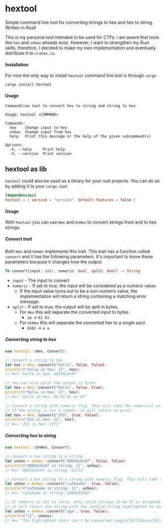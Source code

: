 # hextool
Simple command line tool for converting strings to hex and hex to string. Written in Rust!

This is my personal tool intended to be used for CTFs. I am aware that tools like `hex` and `unhex` already exist. 
However, I want to strengthen my Rust skills, therefore, I decided to make my own implementation and eventually distribute it to `crates.io`. 

#### Installation

For now the only way to install `hextool` command line tool is through `cargo`

```
cargo install hextool
```

#### Usage
```
Commandline tool to convert hex to string and string to hex

Usage: hextool <COMMAND>

Commands:
  hex    Change input to hex
  unhex  Change input from hex
  help   Print this message or the help of the given subcommand(s)

Options:
  -h, --help     Print help
  -V, --version  Print version
```



## hextool as lib

`hextool` could also be used as a library for your rust projects. You can do so by adding it to your `cargo.toml`

```toml
[dependencies]
hextool = { version = "version", default-features = false }
```

#### Usage

With `hextool` you can use `Hex` and `UnHex` to convert strings from and to hex strings.

##### Convert trait

Both `Hex` and `UnHex` implements this trait. This trait has a function called `convert` and it has the following parameters. It's important to know these parameters because it changes how the output.

```rust
fn convert(input: &str, numeric: bool, split: bool) -> String
```

- `input` - The input to convert
- `numeric` - If set to true, the input will be considered as a numeric value.
  - If the input value turns out to be a non-numeric value, the implementation will return a string containing a matching error message.
- `split` - If set to true, the output will be split in bytes.
  - For `Hex` this will separate the converted input to bytes. 
    - `aa` -> `61 61`
  - For `UnHex` this will separate the converted hex to a single ascii.
    - `6161` -> `a a`

##### Converting string to hex

```rust
use hextool::{Hex, Convert};

// Convert a string to hex
let hex = Hex::convert("hello", false, false);
println!("hello in hex: {}", hex); 
// #=> "hello in hex: 68656c6c6f"

// You can also split the output in bytes
let hex = Hex::convert("hello", false, true);
println!("hello in hex: {}", hex); 
// #=> "hello in hex: 68 65 6c 6c 6f"

// Convert a string with numeric flag. This will take the numerical value of the string.
// If the string is not a number, it will return an error.
let hex = Hex::convert("255", true, false);
println!("255 in hex: {}", hex); 
// #=> "255 in hex: {ff}"
```

##### Converting hex to string

```rust
use hextool::{UnHex, Convert};

// Convert a hex string to a string
let unhex = UnHex::convert("68656c6c6f", false, false);
println!("68656c6c6f in string: {}", unhex); 
// #=> "68656c6c6f in string: hello"

// Convert a hex string to a string with numeric flag. This will take the numerical value of the string.
let unhex = UnHex::convert("cafebabe", true, false);
println!("cafebabe in string: {}", unhex); 
// #=> "cafebabe in string: 3405691582"

// If numeric is set to false, only valid strings [0-9a-f] is accepted. If the string is not valid,
// it will return the string with the invalid string highlighted to red.
let unhex = UnHex::convert("aga", true, false);
println!("{}", unhex); 
// #=> "The highlighted chars can't be converted:\nag\u{1b}[31ma\u{1b}[0m."
```

